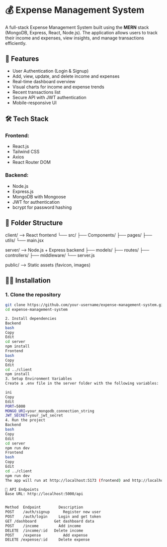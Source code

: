 # 💰 Expense Management System

A full-stack Expense Management System built using the **MERN** stack (MongoDB, Express, React, Node.js). The application allows users to track their income and expenses, view insights, and manage transactions efficiently.

## 🚀 Features

- User Authentication (Login & Signup)
- Add, view, update, and delete income and expenses
- Real-time dashboard overview
- Visual charts for income and expense trends
- Recent transactions list
- Secure API with JWT authentication
- Mobile-responsive UI

## 🛠️ Tech Stack

### Frontend:
- React.js
- Tailwind CSS
- Axios
- React Router DOM

### Backend:
- Node.js
- Express.js
- MongoDB with Mongoose
- JWT for authentication
- bcrypt for password hashing

## 📁 Folder Structure

client/ --> React frontend └── src/ ├── Components/ ├── pages/ ├── utils/ └── main.jsx

server/ --> Node.js + Express backend ├── models/ ├── routes/ ├── controllers/ ├── middleware/ └── server.js

public/ --> Static assets (favicon, images)


## 🧑‍💻 Installation

### 1. Clone the repository
```bash
git clone https://github.com/your-username/expense-management-system.git
cd expense-management-system

2. Install dependencies
Backend
bash
Copy
Edit
cd server
npm install
Frontend
bash
Copy
Edit
cd ../client
npm install
3. Setup Environment Variables
Create a .env file in the server folder with the following variables:

ini
Copy
Edit
PORT=5000
MONGO_URI=your_mongodb_connection_string
JWT_SECRET=your_jwt_secret
4. Run the project
Backend
bash
Copy
Edit
cd server
npm run dev
Frontend
bash
Copy
Edit
cd ../client
npm run dev
The app will run at http://localhost:5173 (frontend) and http://localhost:5000 (backend).

🧪 API Endpoints
Base URL: http://localhost:5000/api


Method	Endpoint	    Description
POST	/auth/signup	  Register new user
POST	/auth/login	    Login and get token
GET	/dashboard	      Get dashboard data
POST	/income	        Add income
DELETE	/income/:id	  Delete income
POST	/expense	      Add expense
DELETE /expense/:id 	Delete expense
